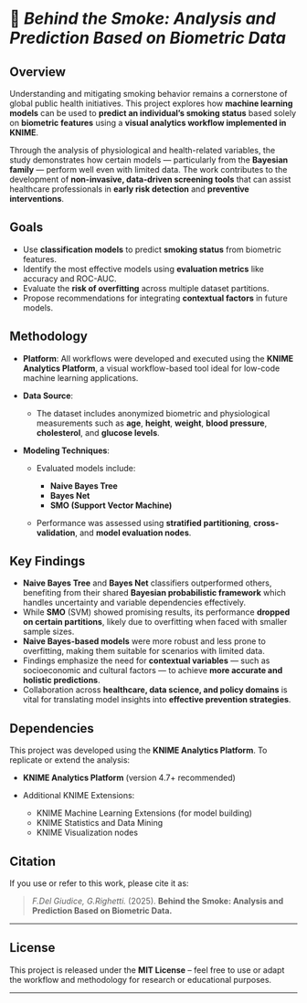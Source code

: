 # 🚬 *Behind the Smoke: Analysis and Prediction Based on Biometric Data*

## Overview

Understanding and mitigating smoking behavior remains a cornerstone of global public health initiatives. This project explores how **machine learning models** can be used to **predict an individual’s smoking status** based solely on **biometric features** using a **visual analytics workflow implemented in KNIME**.

Through the analysis of physiological and health-related variables, the study demonstrates how certain models — particularly from the **Bayesian family** — perform well even with limited data. The work contributes to the development of **non-invasive, data-driven screening tools** that can assist healthcare professionals in **early risk detection** and **preventive interventions**.


## Goals

* Use **classification models** to predict **smoking status** from biometric features.
* Identify the most effective models using **evaluation metrics** like accuracy and ROC-AUC.
* Evaluate the **risk of overfitting** across multiple dataset partitions.
* Propose recommendations for integrating **contextual factors** in future models.


## Methodology

* **Platform**: All workflows were developed and executed using the **KNIME Analytics Platform**, a visual workflow-based tool ideal for low-code machine learning applications.

* **Data Source**:

  * The dataset includes anonymized biometric and physiological measurements such as **age**, **height**, **weight**, **blood pressure**, **cholesterol**, and **glucose levels**.

* **Modeling Techniques**:

  * Evaluated models include:

    * **Naive Bayes Tree**
    * **Bayes Net**
    * **SMO (Support Vector Machine)**
  * Performance was assessed using **stratified partitioning**, **cross-validation**, and **model evaluation nodes**.


## Key Findings

* **Naive Bayes Tree** and **Bayes Net** classifiers outperformed others, benefiting from their shared **Bayesian probabilistic framework** which handles uncertainty and variable dependencies effectively.
* While **SMO** (SVM) showed promising results, its performance **dropped on certain partitions**, likely due to overfitting when faced with smaller sample sizes.
* **Naive Bayes-based models** were more robust and less prone to overfitting, making them suitable for scenarios with limited data.
* Findings emphasize the need for **contextual variables** — such as socioeconomic and cultural factors — to achieve **more accurate and holistic predictions**.
* Collaboration across **healthcare, data science, and policy domains** is vital for translating model insights into **effective prevention strategies**.


## Dependencies

This project was developed using the **KNIME Analytics Platform**. To replicate or extend the analysis:

* **KNIME Analytics Platform** (version 4.7+ recommended)
* Additional KNIME Extensions:

  * KNIME Machine Learning Extensions (for model building)
  * KNIME Statistics and Data Mining
  * KNIME Visualization nodes


## Citation

If you use or refer to this work, please cite it as:

> *F.Del Giudice, G.Righetti.* (2025). **Behind the Smoke: Analysis and Prediction Based on Biometric Data.**

---

## License

This project is released under the **MIT License** – feel free to use or adapt the workflow and methodology for research or educational purposes.

---

